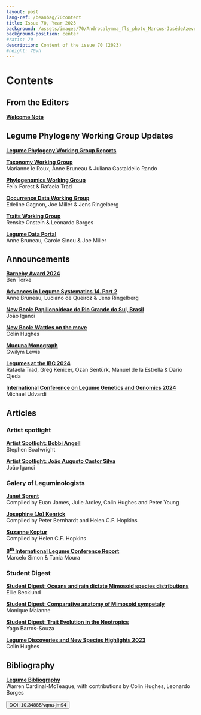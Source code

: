```yaml
---
layout: post
lang-ref: /beanbag/70content
title: Issue 70, Year 2023
background: /assets/images/70/Androcalymma_fls_photo_Marcus-JosédeAzevedoFalcão_sq-copy.jpg
background-position: center
#ratio: 70
description: Content of the issue 70 (2023)
#height: 70vh
---
```


# Contents


## From the Editors

**[Welcome Note](/beanbag/70/issue-70-welcome-note/)**  

## Legume Phylogeny Working Group Updates

**[Legume Phylogeny Working Group Reports](/beanbag/70/issue-70-legume-phylogeny-working-group-reports)**  

**[Taxonomy Working Group](/beanbag/70/issue-70-taxonomy-working-group)**  
Marianne le Roux, Anne Bruneau & Juliana Gastaldello Rando  

**[Phylogenomics Working Group](/beanbag/70/issue-70-phylogenomics-working-group)**  
Felix Forest & Rafaela Trad  

**[Occurrence Data Working Group](/beanbag/70/issue-70-occurrence-working-group)**  
Edeline Gagnon, Joe Miller & Jens Ringelberg  

**[Traits Working Group](/beanbag/70/issue-70-traits-working-group)**  
Renske Onstein & Leonardo Borges  

**[Legume Data Portal](/beanbag/70/issue-70-legume-data-portal)**  
Anne Bruneau, Carole Sinou & Joe Miller  

## Announcements

**[Barneby Award 2024](/beanbag/70/issue-70-barneby-award-2024)**  
Ben Torke  

**[Advances in Legume Systematics 14. Part 2](/beanbag/70/issue-70-ALS14-2)**  
Anne Bruneau, Luciano de Queiroz & Jens Ringelberg  

**[New Book: Papilionoideae do Rio Grande do Sul, Brasil](/beanbag/70/issue-70-new-book-papilionoideae-rio-grande-do-sul)**  
João Iganci  

**[New Book: Wattles on the move](/beanbag/70/issue-70-new-book-wattles-on-the-move)**  
Colin Hughes  

**[Mucuna Monograph](/beanbag/70/issue-70-mucuna-request)**  
Gwilym Lewis  

**[Legumes at the IBC 2024](/beanbag/70/issue-70-legumes-at-the-ibc)**  
Rafaela Trad, Greg Kenicer, Ozan Sentürk, Manuel de la Estrella & Dario Ojeda  

**[International Conference on Legume Genetics and Genomics 2024](/beanbag/70/issue-70-international_legume_genomics)**  
Michael Udvardi  

## Articles

### Artist spotlight

**[Artist Spotlight: Bobbi Angell](/beanbag/70/issue-70-artist-spotlight-bobbi-angell)**  
Stephen Boatwright  

**[Artist Spotlight: João Augusto Castor Silva](/beanbag/70/issue-70-artist-spotlight-joao-augusto-castor-silva)**  
João Iganci  

### Galery of Leguminologists

**[Janet Sprent](/beanbag/70/issue-70-gallery-leguminologists#1.1)**  
Compiled by Euan James, Julie Ardley, Colin Hughes and Peter Young  

**[Josephine (Jo) Kenrick](/beanbag/70/issue-70-gallery-leguminologists#1.2)**  
Compiled by Peter Bernhardt and Helen C.F. Hopkins  

**[Suzanne Koptur](/beanbag/70/issue-70-gallery-leguminologists#1.3)**  
Compiled by Helen C.F. Hopkins  

**[8<sup>th</sup> International Legume Conference Report](/beanbag/70/issue-70-8ILC)**  
Marcelo Simon & Tania Moura  

### Student Digest

**[Student Digest: Oceans and rain dictate Mimosoid species distributions](/beanbag/70/issue-70-student-digest-becklund)**  
Ellie Becklund  

**[Student Digest: Comparative anatomy of Mimosoid sympetaly](/beanbag/70/issue-70-student-digest-maianne)**  
Monique Maianne  

**[Student Digest: Trait Evolution in the Neotropics](/beanbag/70/issue-70-student-digest-barros-souza)**  
Yago Barros-Souza  

**[Legume Discoveries and New Species Highlights 2023](/beanbag/70/issue-70-new-species-highlights)**  
Colin Hughes  

## Bibliography

**[Legume Bibliography](/beanbag/70/issue-70-legume-bibliography_2023)**  
Warren Cardinal-McTeague, with contributions by Colin Hughes, Leonardo Borges   


<form action="https://doi.org/10.34885/vqna-jm94" method="get" target="_blank"><button type="submit">DOI: 10.34885/vqna-jm94</button></form>



